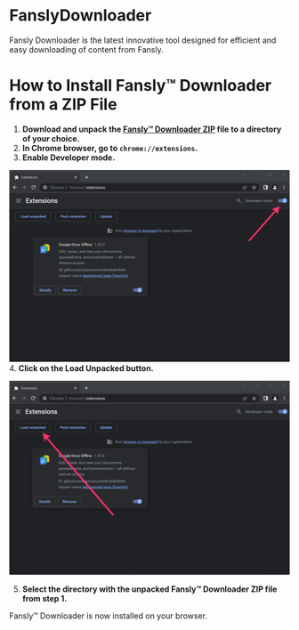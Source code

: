 # FanslyDownloader
Fansly Downloader is the latest innovative tool designed for efficient and easy downloading of content from Fansly.

# How to Install Fansly™ Downloader from a ZIP File

1. **Download and unpack the [Fansly™ Downloader ZIP](https://github.com/IndiePay/FanslyDownloader/archive/refs/tags/1.5.8.zip) file to a directory of your choice.**
2. **In Chrome browser, go to `chrome://extensions`.**
3. **Enable Developer mode.**

![Enable Developer mode](./images/fanslydownloader-enable-developer-mode.png)
4. **Click on the Load Unpacked button.**

![Load Unpacked button](./images/fanslydownloader-load-extension.png)

5. **Select the directory with the unpacked Fansly™ Downloader ZIP file from step 1.**

Fansly™ Downloader is now installed on your browser.
